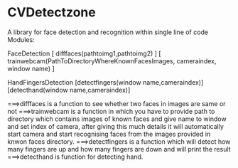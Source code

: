 # CVDetectzone
A library for face detection and recognition within single line of code
Modules:

FaceDetection
  [ difffaces(pathtoimg1,pathtoimg2) ]
  [ trainwebcam(PathToDirectoryWhereKnownFacesImages, cameraindex, window name) ]
  
HandFingersDetection
  [detectfingers(window name,cameraindex)]
  [detecthand(window name,cameraindex)]

===>difffaces is a function to see whether two faces in images are same or not
===>trainwebcam is a function in which you have to provide path to directory which contains images of known faces and give name to window and set index of camera, after giving this much details it will automatically start camera and start recognising faces from the images provided in knwon faces directory.
===>detectfingers is a function which will detect how many fingers are up and how many fingers are down and will print the result
===>detecthand is function for detecting hand.
